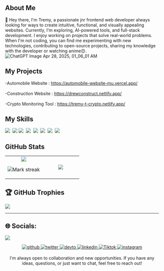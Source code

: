 ## About Me

👋 Hey there, I'm Tremy, a passionate jnr frontend web developer always looking for ways to create intuitive, functional, and visually appealing websites. Currently, I'm exploring, AI-powered tools, and full-stack development. I enjoy working on projects that solve real-world problems. When I'm not coding, you can find me experimenting with new technologies, contributing to open-source projects, sharing my knowledge with the developer or watching anime😊.
![ChatGPT Image Apr 28, 2025, 01_06_01 AM](https://github.com/user-attachments/assets/ab1b2ba6-c7d6-4ec9-9639-fcebd9abb971)

## My Projects
-Automobile Website : https://automobile-website-mu.vercel.app/ <br> <br>
-Construction Website : https://drewconstruct.netlify.app/ <br> <br>
-Crypto Monitoring Tool : https://tremy-t-crypto.netlify.app/

## My Skills

<img src="https://img.shields.io/badge/HTML-%23E34F26.svg?logo=html5&logoColor=white"> 
<img src ="https://camo.githubusercontent.com/3ef24ac509b85e2ba13d1078eef5d4caceba9f1b4a91c0891f84a3da564f889d/68747470733a2f2f696d672e736869656c64732e696f2f62616467652f2d435353332d3162373362613f7374796c653d666c6174266c6f676f3d63737333266c6f676f436f6c6f723d7768697465">
<img src="https://img.shields.io/badge/JavaScript-F7DF1E?logo=javascript&logoColor=000"> 
<img src="https://img.shields.io/badge/ChatGPT-74aa9c?logo=openai&logoColor=white"> 
<img src="https://img.shields.io/badge/Tailwind%20CSS-%2338B2AC.svg?logo=tailwind-css&logoColor=white"> 
<img src="https://img.shields.io/badge/Supabase-3FCF8E?logo=supabase&logoColor=fff"> 
<img src="https://img.shields.io/badge/MySQL-4479A1?logo=mysql&logoColor=fff"> 
<img src="https://img.shields.io/badge/Vercel-%23000000.svg?logo=vercel&logoColor=white"> 

## GitHub Stats

<table><tbody><tr border="none"><td width="50%" align="center">
<img align="center" src="https://readme-stats-fork-mauve.vercel.app/api/?username=Tremy-t&theme=dark&show_icons=true&count_private=true">

<img alt="Mark streak" src="https://github-readme-streak-stats-five-roan.vercel.app?user=Tremy-t&theme=dark"></td><td width="50%" align="center">
<img align="center" src="https://readme-stats-fork-mauve.vercel.app/api/top-langs/?username=Tremy-t&theme=dark&hide_border=false&no-bg=true&no-frame=true&langs_count=6"></td></tr></tbody></table>



## 🏆 GitHub Trophies
![](https://github-profile-trophy.vercel.app/?username=Tremy-t&theme=radical&no-frame=true&no-bg=true&margin-w=4)

---
## 🌐 Socials:

[![](https://visitcount.itsvg.in/api?id=Tremy-t&icon=0&color=0)](https://visitcount.itsvg.in)
<div align="center">
<a href="https://github.com/Tremy-t" target="_blank">
<img src=https://img.shields.io/badge/github-%2324292e.svg?&style=for-the-badge&logo=github&logoColor=white alt=github style="margin-bottom: 5px;" />
</a>
<a href="https://twitter.com/RyoDabi" target="_blank">
<img src=https://img.shields.io/badge/twitter-%2300acee.svg?&style=for-the-badge&logo=twitter&logoColor=white alt=twitter style="margin-bottom: 5px;" />
</a>
<a href="https://dev.to/tremy_tailor_49880f706633" target="_blank">
<img src=https://img.shields.io/badge/dev.to-%2308090A.svg?&style=for-the-badge&logo=dev.to&logoColor=white alt=devto style="margin-bottom: 5px;" />
</a>
<a href="https://linkedin.com/in/Andrew-osei" target="_blank">
<img src=https://img.shields.io/badge/linkedin-%231E77B5.svg?&style=for-the-badge&logo=linkedin&logoColor=white alt=linkedin style="margin-bottom: 5px;" />
</a>
<a href="https://www.tiktok.com/@uncledrew.dev" target="_blank">
<img src=https://img.shields.io/badge/TikTok-000000?style=for-the-badge&logo=tiktok&logoColor=white alt=Tiktok style="margin-bottom: 5px;" />
</a>  
<a href="https://instagram.com/uncledrew.dev" target="_blank">
<img src=https://img.shields.io/badge/instagram-%23000000.svg?&style=for-the-badge&logo=instagram&logoColor=white alt=instagram style="margin-bottom: 5px;" />
</a>  
  
I'm always open to collaboration and new opportunities. If you have any ideas, questions, or just want to chat, feel free to reach out!

<!-- Proudly created with GPRM ( https://gprm.itsvg.in ) -->
<!---
Tremy-t/Tremy-t is a ✨ special ✨ repository because its `README.md` (this file) appears on your GitHub profile.
You can click the Preview link to take a look at your changes.
--->

